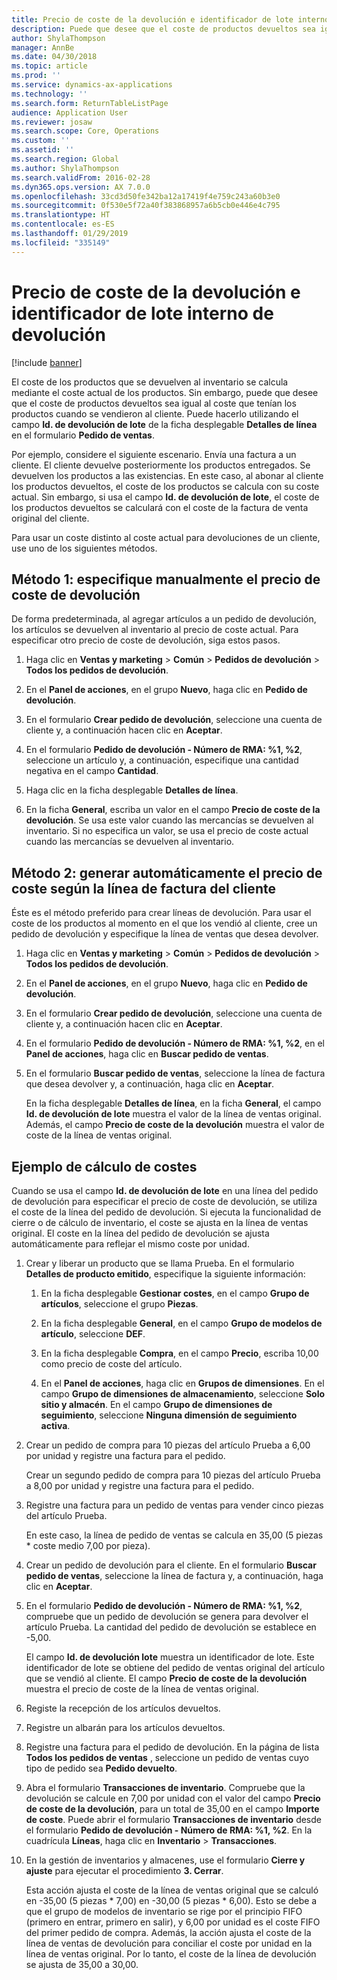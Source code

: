 ```yaml
---
title: Precio de coste de la devolución e identificador de lote interno de devolución
description: Puede que desee que el coste de productos devueltos sea igual al coste que tenían los productos cuando se vendieron al cliente. Puede hacerlo utilizando el **Id. de devolución de lote**.
author: ShylaThompson
manager: AnnBe
ms.date: 04/30/2018
ms.topic: article
ms.prod: ''
ms.service: dynamics-ax-applications
ms.technology: ''
ms.search.form: ReturnTableListPage
audience: Application User
ms.reviewer: josaw
ms.search.scope: Core, Operations
ms.custom: ''
ms.assetid: ''
ms.search.region: Global
ms.author: ShylaThompson
ms.search.validFrom: 2016-02-28
ms.dyn365.ops.version: AX 7.0.0
ms.openlocfilehash: 33cd3d50fe342ba12a17419f4e759c243a60b3e0
ms.sourcegitcommit: 0f530e5f72a40f383868957a6b5cb0e446e4c795
ms.translationtype: HT
ms.contentlocale: es-ES
ms.lasthandoff: 01/29/2019
ms.locfileid: "335149"
---
```

# <a name="return-cost-price-and-return-lot-id"></a>Precio de coste de la devolución e identificador de lote interno de devolución        

[!include [banner](../includes/banner.md)]



El coste de los productos que se devuelven al inventario se calcula mediante el coste actual de los productos. Sin embargo, puede que desee que el coste de productos devueltos sea igual al coste que tenían los productos cuando se vendieron al cliente. Puede hacerlo utilizando el campo **Id. de devolución de lote** de la ficha desplegable **Detalles de línea** en el formulario **Pedido de ventas**.

Por ejemplo, considere el siguiente escenario. Envía una factura a un cliente. El cliente devuelve posteriormente los productos entregados. Se devuelven los productos a las existencias. En este caso, al abonar al cliente los productos devueltos, el coste de los productos se calcula con su coste actual. Sin embargo, si usa el campo **Id. de devolución de lote**, el coste de los productos devueltos se calculará con el coste de la factura de venta original del cliente.

Para usar un coste distinto al coste actual para devoluciones de un cliente, use uno de los siguientes métodos.

## <a name="method-1-manually-enter-the-return-cost-price"></a>Método 1: especifique manualmente el precio de coste de devolución

De forma predeterminada, al agregar artículos a un pedido de devolución, los artículos se devuelven al inventario al precio de coste actual. Para especificar otro precio de coste de devolución, siga estos pasos.

1.  Haga clic en **Ventas y marketing** \> **Común** \> **Pedidos de devolución** \> **Todos los pedidos de devolución**.

2.  En el **Panel de acciones**, en el grupo **Nuevo**, haga clic en **Pedido de devolución**.

3.  En el formulario **Crear pedido de devolución**, seleccione una cuenta de cliente y, a continuación hacen clic en **Aceptar**.

4.  En el formulario **Pedido de devolución - Número de RMA: %1, %2**, seleccione un artículo y, a continuación, especifique una cantidad negativa en el campo **Cantidad**.

5.  Haga clic en la ficha desplegable **Detalles de línea**.

6.  En la ficha **General**, escriba un valor en el campo **Precio de coste de la devolución**. Se usa este valor cuando las mercancías se devuelven al inventario. Si no especifica un valor, se usa el precio de coste actual cuando las mercancías se devuelven al inventario.

## <a name="method-2-automatically-generate-the-cost-price-based-on-the-customer-invoice-line"></a>Método 2: generar automáticamente el precio de coste según la línea de factura del cliente

Éste es el método preferido para crear líneas de devolución. Para usar el coste de los productos al momento en el que los vendió al cliente, cree un pedido de devolución y especifique la línea de ventas que desea devolver.

1.  Haga clic en **Ventas y marketing** \> **Común** \> **Pedidos de devolución** \> **Todos los pedidos de devolución**.

2.  En el **Panel de acciones**, en el grupo **Nuevo**, haga clic en **Pedido de devolución**.

3.  En el formulario **Crear pedido de devolución**, seleccione una cuenta de cliente y, a continuación hacen clic en **Aceptar**.

4.  En el formulario **Pedido de devolución - Número de RMA: %1, %2**, en el **Panel de acciones**, haga clic en **Buscar pedido de ventas**.

5.  En el formulario **Buscar pedido de ventas**, seleccione la línea de factura que desea devolver y, a continuación, haga clic en **Aceptar**.
    
    En la ficha desplegable **Detalles de línea**, en la ficha **General**, el campo **Id. de devolución de lote** muestra el valor de la línea de ventas original. Además, el campo **Precio de coste de la devolución** muestra el valor de coste de la línea de ventas original.

## <a name="cost-calculation-example"></a>Ejemplo de cálculo de costes

Cuando se usa el campo **Id. de devolución de lote** en una línea del pedido de devolución para especificar el precio de coste de devolución, se utiliza el coste de la línea del pedido de devolución. Si ejecuta la funcionalidad de cierre o de cálculo de inventario, el coste se ajusta en la línea de ventas original. El coste en la línea del pedido de devolución se ajusta automáticamente para reflejar el mismo coste por unidad.

1.  Crear y liberar un producto que se llama Prueba. En el formulario **Detalles de producto emitido**, especifique la siguiente información:
    
    1.  En la ficha desplegable **Gestionar costes**, en el campo **Grupo de artículos**, seleccione el grupo **Piezas**.
    
    2.  En la ficha desplegable **General**, en el campo **Grupo de modelos de artículo**, seleccione **DEF**.
    
    3.  En la ficha desplegable **Compra**, en el campo **Precio**, escriba 10,00 como precio de coste del artículo.
    
    4.  En el **Panel de acciones**, haga clic en **Grupos de dimensiones**. En el campo **Grupo de dimensiones de almacenamiento**, seleccione **Solo sitio y almacén**. En el campo **Grupo de dimensiones de seguimiento**, seleccione **Ninguna dimensión de seguimiento activa**.

2.  Crear un pedido de compra para 10 piezas del artículo Prueba a 6,00 por unidad y registre una factura para el pedido.
    
    Crear un segundo pedido de compra para 10 piezas del artículo Prueba a 8,00 por unidad y registre una factura para el pedido.

3.  Registre una factura para un pedido de ventas para vender cinco piezas del artículo Prueba.
    
    En este caso, la línea de pedido de ventas se calcula en 35,00 (5 piezas \* coste medio 7,00 por pieza).

4.  Crear un pedido de devolución para el cliente. En el formulario **Buscar pedido de ventas**, seleccione la línea de factura y, a continuación, haga clic en **Aceptar**.

5.  En el formulario **Pedido de devolución - Número de RMA: %1, %2**, compruebe que un pedido de devolución se genera para devolver el artículo Prueba. La cantidad del pedido de devolución se establece en -5,00.
    
    El campo **Id. de devolución lote** muestra un identificador de lote. Este identificador de lote se obtiene del pedido de ventas original del artículo que se vendió al cliente. El campo **Precio de coste de la devolución** muestra el precio de coste de la línea de ventas original.

6.  Registe la recepción de los artículos devueltos.

7.  Registre un albarán para los artículos devueltos.

8.  Registre una factura para el pedido de devolución. En la página de lista **Todos los pedidos de ventas** , seleccione un pedido de ventas cuyo tipo de pedido sea **Pedido devuelto**.

9.  Abra el formulario **Transacciones de inventario**. Compruebe que la devolución se calcule en 7,00 por unidad con el valor del campo **Precio de coste de la devolución**, para un total de 35,00 en el campo **Importe de coste**. Puede abrir el formulario **Transacciones de inventario** desde el formulario **Pedido de devolución - Número de RMA: %1, %2**. En la cuadrícula **Líneas**, haga clic en **Inventario** \> **Transacciones**.

10. En la gestión de inventarios y almacenes, use el formulario **Cierre y ajuste** para ejecutar el procedimiento **3. Cerrar**.
    
    Esta acción ajusta el coste de la línea de ventas original que se calculó en -35,00 (5 piezas \* 7,00) en -30,00 (5 piezas \* 6,00). Esto se debe a que el grupo de modelos de inventario se rige por el principio FIFO (primero en entrar, primero en salir), y 6,00 por unidad es el coste FIFO del primer pedido de compra. Además, la acción ajusta el coste de la línea de ventas de devolución para conciliar el coste por unidad en la línea de ventas original. Por lo tanto, el coste de la línea de devolución se ajusta de 35,00 a 30,00.




